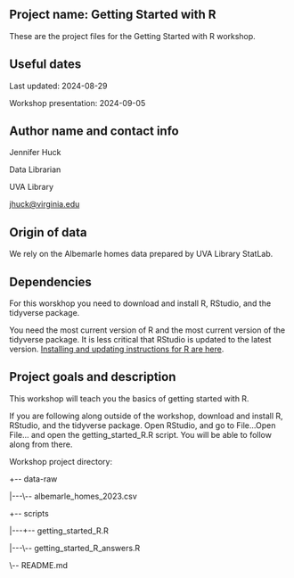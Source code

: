 ## Project name: Getting Started with R

These are the project files for the Getting Started with R workshop.

## Useful dates 

Last updated: 2024-08-29

Workshop presentation: 2024-09-05

## Author name and contact info

Jennifer Huck

Data Librarian

UVA Library

jhuck@virginia.edu

## Origin of data

We rely on the Albemarle homes data prepared by UVA Library StatLab.

## Dependencies

For this worskhop you need to download and install R, RStudio, and the tidyverse package.

You need the most current version of R and the most current version of the tidyverse package.  It is less critical that RStudio is updated to the latest version. [Installing and updating instructions for R are here](https://clayford.github.io/r_install/). 

## Project goals and description 

This workshop will teach you the basics of getting started with R. 

If you are following along outside of the workshop, download and install R, RStudio, and the tidyverse package. Open RStudio, and go to File...Open File... and open the getting_started_R.R script. You will be able to follow along from there. 

Workshop project directory:

+-- data-raw

|---\\-- albemarle_homes_2023.csv

+-- scripts

|---+-- getting_started_R.R

|---\\-- getting_started_R_answers.R

\\-- README.md
